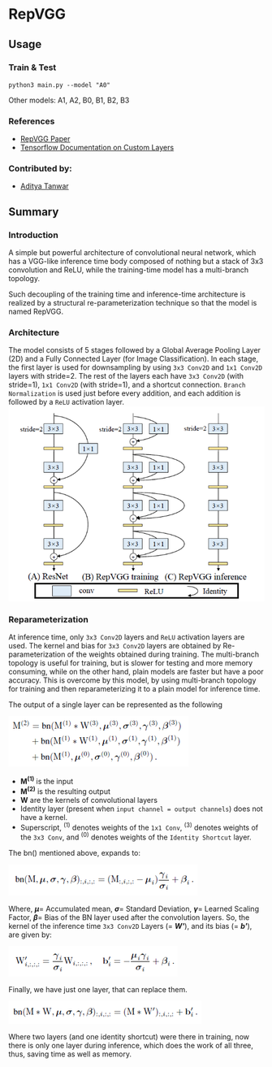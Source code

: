 # RepVGG

## Usage
### Train & Test
```
python3 main.py --model "A0"
```
Other models: A1, A2, B0, B1, B2, B3

### References
* [RepVGG Paper](https://arxiv.org/pdf/2101.03697.pdf)
* [Tensorflow Documentation on Custom Layers](https://www.tensorflow.org/tutorials/customization/custom_layers) 
### Contributed by:
* [Aditya Tanwar](https://github.com/cliche-niche/)

## Summary

### Introduction
A simple but powerful architecture of convolutional neural network, which has a VGG-like inference time body composed of nothing but a stack of 3x3 convolution and ReLU, while the 
training-time model has a multi-branch topology.

Such decoupling of the training time and inference-time architecture is realized by a structural re-parameterization technique so that the model is named RepVGG.

### Architecture
The model consists of 5 stages followed by a Global Average Pooling Layer (2D) and a Fully Connected Layer (for Image Classification). 
In each stage, the first layer is used for downsampling by using `3x3 Conv2D` and `1x1 Conv2D` layers with stride=2. The rest of the layers each have `3x3 Conv2D` (with stride=1), `1x1 Conv2D` (with stride=1), and a shortcut connection. `Branch Normalization` is used just before every addition, and each addition is followed by a `ReLU` activation layer.
<img src ="https://github.com/cliche-niche/model-zoo-submissions/blob/main/RepVGG/assets/architecture.PNG?raw=true">

### Reparameterization
At inference time, only `3x3 Conv2D` layers and `ReLU` activation layers are used. The kernel and bias for `3x3 Conv2D` layers are obtained by Re-parameterization of the weights obtained during training. The multi-branch topology is useful for training, but is slower for testing and more memory consuming, while on the other hand, plain models are faster but have a poor accuracy. 
This is overcome by this model, by using multi-branch topology for training and then reparameterizing it to a plain model for inference time.

The output of a single layer can be represented as the following

<img src ="https://github.com/cliche-niche/model-zoo-submissions/blob/main/RepVGG/assets/add.PNG?raw=true">

- **M<sup>(1)</sup>** is the input
- **M<sup>(2)</sup>** is the resulting output
- **W** are the kernels of convolutional layers
- Identity layer (present when `input channel = output channels`) does not have a kernel.
- Superscript, <sup>(1)</sup> denotes weights of the `1x1 Conv`, <sup>(3)</sup> denotes weights of the `3x3 Conv`, and <sup>(0)</sup> denotes weights of the `Identity Shortcut` layer.


The bn() mentioned above, expands to:

<img src ="https://github.com/cliche-niche/model-zoo-submissions/blob/main/RepVGG/assets/bn.PNG?raw=true">

Where, _**&mu;**_= Accumulated mean, _**&sigma;**_= Standard Deviation, _**&gamma;**_= Learned Scaling Factor, _**&beta;**_= Bias of the BN layer used after the convolution layers. So, the kernel of the inference time `3x3 Conv2D` Layers (= _**W'**_), and its bias (= _**b'**_), are given by:

<img src ="https://github.com/cliche-niche/model-zoo-submissions/blob/main/RepVGG/assets/wb.PNG?raw=true">

Finally, we have just one layer, that can replace them.

<img src ="https://github.com/cliche-niche/model-zoo-submissions/blob/main/RepVGG/assets/fin.PNG?raw=true">

Where two layers (and one identity shortcut) were there in training, now there is only one layer during inference, which does the work of all three, thus, saving time as well as memory.
